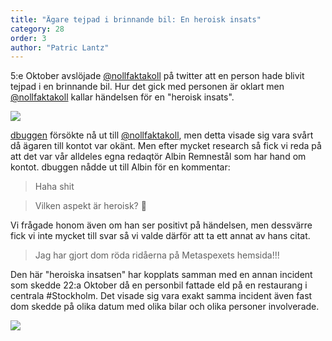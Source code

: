 ```yaml
---
title: "Ägare tejpad i brinnande bil: En heroisk insats"
category: 28
order: 3
author: "Patric Lantz"
---
```


5:e Oktober avslöjade [@nollfaktakoll](https://twitter.com/nollfaktakoll/) på twitter att en person hade blivit tejpad i en brinnande bil. Hur det gick med personen är oklart men [@nollfaktakoll](https://twitter.com/nollfaktakoll/) kallar händelsen för en "heroisk insats".

<img src="https://dbuggen.s3.amazonaws.com/nollfaktakoll.png">

[dbuggen](http://dbu.gg) försökte nå ut till [@nollfaktakoll](https://twitter.com/nollfaktakoll/), men detta visade sig vara svårt då ägaren till kontot var okänt. Men efter mycket research så fick vi reda på att det var vår alldeles egna redaqtör Albin Remnestål som har hand om kontot. dbuggen nådde ut till Albin för en kommentar:

>Haha shit

>Vilken aspekt är heroisk? 🥉

Vi frågade honom även om han ser positivt på händelsen, men dessvärre fick vi inte mycket till svar så vi valde därför att ta ett annat av hans citat.
> Jag har gjort dom röda ridåerna på Metaspexets hemsida!!!

Den här "heroiska insatsen" har kopplats samman med en annan incident som skedde 22:a Oktober då en personbil fattade eld på en restaurang i centrala #Stockholm. Det visade sig vara exakt samma incident även fast dom skedde på olika datum med olika bilar och olika personer involverade.

<img src="https://dbuggen.s3.amazonaws.com/nollfaktakoll2.png">